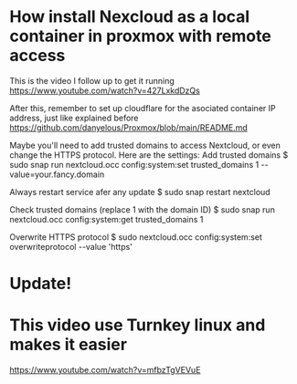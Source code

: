 # How install Nexcloud as a local container in proxmox with remote access
This is the video I follow up to get it running
https://www.youtube.com/watch?v=427LxkdDzQs

After this, remember to set up cloudflare for the asociated container IP address, just like explained before
https://github.com/danyelous/Proxmox/blob/main/README.md

Maybe you'll need to add trusted domains to access Nextcloud, or even change the HTTPS protocol. Here are the settings:
Add trusted domains
$ sudo snap run nextcloud.occ config:system:set trusted_domains 1 --value=your.fancy.domain

Always restart service afer any update
$ sudo snap restart nextcloud

Check trusted domains (replace 1 with the domain ID)
$ sudo snap run nextcloud.occ config:system:get trusted_domains 1


Overwrite HTTPS protocol
$ sudo nextcloud.occ config:system:set overwriteprotocol --value 'https'

# Update!
# This video use Turnkey linux and makes it easier

https://www.youtube.com/watch?v=mfbzTgVEVuE
